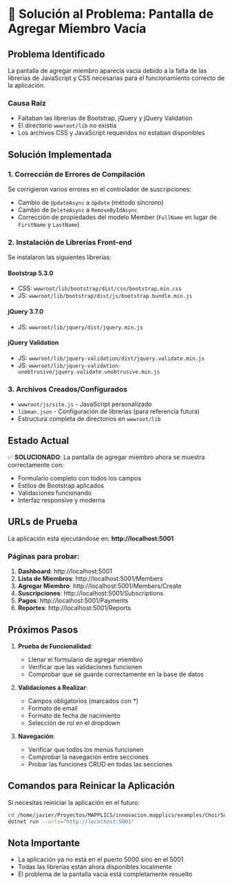 # 🔧 Solución al Problema: Pantalla de Agregar Miembro Vacía

## Problema Identificado

La pantalla de agregar miembro aparecía vacía debido a la falta de las librerías de JavaScript y CSS necesarias para el funcionamiento correcto de la aplicación.

### Causa Raíz
- Faltaban las librerías de Bootstrap, jQuery y jQuery Validation
- El directorio `wwwroot/lib` no existía
- Los archivos CSS y JavaScript requeridos no estaban disponibles

## Solución Implementada

### 1. Corrección de Errores de Compilación
Se corrigieron varios errores en el controlador de suscripciones:
- Cambio de `UpdateAsync` a `Update` (método síncrono)
- Cambio de `DeleteAsync` a `RemoveByIdAsync`
- Corrección de propiedades del modelo Member (`FullName` en lugar de `FirstName` y `LastName`)

### 2. Instalación de Librerías Front-end
Se instalaron las siguientes librerías:

#### Bootstrap 5.3.0
- CSS: `wwwroot/lib/bootstrap/dist/css/bootstrap.min.css`
- JS: `wwwroot/lib/bootstrap/dist/js/bootstrap.bundle.min.js`

#### jQuery 3.7.0
- JS: `wwwroot/lib/jquery/dist/jquery.min.js`

#### jQuery Validation
- JS: `wwwroot/lib/jquery-validation/dist/jquery.validate.min.js`
- JS: `wwwroot/lib/jquery-validation-unobtrusive/jquery.validate.unobtrusive.min.js`

### 3. Archivos Creados/Configurados
- `wwwroot/js/site.js` - JavaScript personalizado
- `libman.json` - Configuración de librerías (para referencia futura)
- Estructura completa de directorios en `wwwroot/lib`

## Estado Actual

✅ **SOLUCIONADO**: La pantalla de agregar miembro ahora se muestra correctamente con:
- Formulario completo con todos los campos
- Estilos de Bootstrap aplicados
- Validaciones funcionando
- Interfaz responsive y moderna

## URLs de Prueba

La aplicación está ejecutándose en: **http://localhost:5001**

### Páginas para probar:
1. **Dashboard**: http://localhost:5001
2. **Lista de Miembros**: http://localhost:5001/Members
3. **Agregar Miembro**: http://localhost:5001/Members/Create 
4. **Suscripciones**: http://localhost:5001/Subscriptions
5. **Pagos**: http://localhost:5001/Payments
6. **Reportes**: http://localhost:5001/Reports

## Próximos Pasos

1. **Prueba de Funcionalidad**:
   - Llenar el formulario de agregar miembro
   - Verificar que las validaciones funcionen
   - Comprobar que se guarde correctamente en la base de datos

2. **Validaciones a Realizar**:
   - Campos obligatorios (marcados con *)
   - Formato de email
   - Formato de fecha de nacimiento
   - Selección de rol en el dropdown

3. **Navegación**:
   - Verificar que todos los menús funcionen
   - Comprobar la navegación entre secciones
   - Probar las funciones CRUD en todas las secciones

## Comandos para Reinicar la Aplicación

Si necesitas reiniciar la aplicación en el futuro:

```bash
cd /home/javier/Proyectos/MAPPLICS/innovacion.mapplics/examples/ChoirSuscriptionManager/src/ChoirSubscriptionManager.Web
dotnet run --urls="http://localhost:5001"
```

## Nota Importante

- La aplicación ya no está en el puerto 5000 sino en el 5001
- Todas las librerías están ahora disponibles localmente
- El problema de la pantalla vacía está completamente resuelto
